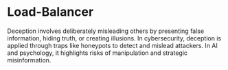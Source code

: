 # Load-Balancer
Deception involves deliberately misleading others by presenting false information, hiding truth, or creating illusions. In cybersecurity, deception is applied through traps like honeypots to detect and mislead attackers. In AI and psychology, it highlights risks of manipulation and strategic misinformation.
